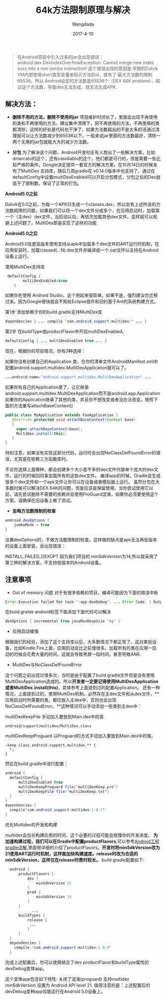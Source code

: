 ﻿---
layout:     post
title:      "64k方法限制原理与解决"
date:       2017-4-10
author:     "Wengdada"
header-img: 
catalog: true
tags:
    - Android
---


>在Android项目中引入过多的jar会出现错误：
android.dex.DexIndexOverflowException: Cannot merge new index xxxx into a non-jumbo instruction!
这个错误出现的原因是:早期的Dalvik VM内部使用short类型变量来标识方法的id，就有了 最大方法数的限制65536。所以 Android设定的方法数是65536个（DEX 64K problem），超过这个方法数，导致dex无法生成，就无法生成APK.



## 解决方法：

- **删除不用的方法，删除不使用的jar**
项目维护时间长了，里面会出现不再使用的类和不再使用的方法，建议集中清理下，把不再使用的方法，不再使用的类都清除，这样的好处是代码也干净了，如果方法数超出的不是太多的话通过清理就可以让方法数减少到65536以下，一般来说jar里面的方法数最好，清除一两个无用的jar包就能大大的减少方法数。


- **分包**
为了解决这个问题，Android开发社区有人想出了一些解决方案，比如dmarcato的这个，还有casidiablo的这个。他们都是可行的，但是需要一些比较严格的条件。Google决定提供一套官方的解决方案，在10月14日的时候发布了MultiDex 支持库，随后几周gradle在 v0.14.0版本中也支持了。通过在defaultConfig中设置multiDexEnabled可以开启分包模式，分包之后的Dex就低于了限制数，保证了正常的打包。

**Android5.0之前**

Dalvik在5.0之前，为每一个APK只生成一个classes.dex，所以会有上述所说的方法数超限的问题，如果我们可以将一个dex文件分成多个，在应用启动时，加载第一个（主dex）dex文件，当启动以后，再依次加载其他dex文件。这样就可以规避上述问题了。MultiDex即是实现了这样的功能

**Android5.0之后**

Android5.0及更高版本使用支持从apk中加载多个dex文件的ART运行时机制，在应用安装时，加载classed(…N).dex文件并编译成一个.oat文件以支持在Android设备上运行。


使用MultiDex支持库
 
``` java
 defaultConfig {
        multiDexEnabled=true
    }
```  

如果你在使用 Android Studio，这个用起来很简单。如果不是，强烈建议你迁移过来。因为Google很快就会不知处Eclipse插件和旧的基于Ant的系统构建方式。

第1步  添加依赖于你的build.gradle支持MultiDex库
``` java
dependencies { ... compile 'com.android.support:multidex:' ... }
```
第2步  在buildType或productFlavor中开启multiDexEnabled。
``` java
defaultConfig { ... multiDexEnabled true ... }
```
现在，根据你的项目情况，你有3种选择：

如果你没有创建自己的Application 类，在你的清单文件AndroidManifest.xml中配置android.support.multidex.MultiDexApplication就可以了。
```java
...android:name="android.support.multidex.MultiDexApplication" ...
```
如果你有自己的Application类了，让它继承 android.support.multidex.MultiDexApplication而不是android.app.Application
如果你的Application继承了其他的类，并且你不想改变或者没办法改变。按照下面的方法重写attachBaseContext()
``` java
public class MyApplication extends FooApplication { 
   @Override protected void attachBaseContext(Context base) 
   {
     super.attachBaseContext(base); 
     MultiDex.install(this); 
   } 
}
```
特别注意，如果没有实现这部分代码，运行时会出现NoClassDefFoundError的错误，尤其是在依赖三方函数库时。

不论你选择上面哪种，都会创建多个大小差不多的dex文件代替单个庞大的dex文件。运行的时候回同事加载所有的这些dex文件。
编译app的时候，Gradle会生成很多个dex文件和一个apk文件让你可以在设备或者模拟器上运行。
虽然分包在大多数时候可以解决DEX 64K的问题，但是应该是保留使用。当你尝试使用它以前，请先尝试删除不需要的依赖并且使用ProGuard混淆，如果你必须要使用这个方案。请确保在旧设备上做了测试。

    
- **忽略方法数限制的检查**
``` java
android.dexOptions {
    jumboMode = true
}
```

设置dexOptions的，不做方法数限制的检查，这样做的缺点是apk无法再低版本的设备上面安装，会出现错误：

INSTALL_FAILED_DEXOPT
因为我们项目的 minSdkVersion为14,所以我采用了第三种的解决方案，不支持低版本的Android设备。


## 注意事项

- Out of memory 问题 
对于有很多依赖的项目，编译可能因为下面的错误中断
``` java
Error:Execution failed for task ':app:dexDebug'. ... Error Code: 3 Output: UNEXPECTED TOP-LEVEL ERROR: java.lang.OutOfMemoryError: GC overhead limit exceeded at com.android.dx.cf.cst.ConstantPoolParser.parse0(ConstantPoolParser.java:326) ...
```
在build.gralde android标签下面添加下面代码可以解决
```java
dexOptions { incremental true javaMaxHeapSize "4g" }
```
- 应用启动缓慢 

根据我们的经验，添加了这个支持库以后，大多数情况下都正常了。这对某些设备，比如Kindle Fire上面，应用启动会比之前慢很多。加载所有的类在应用一启动的时候会花费大量的时间。这就会导致黑屏一段时间，甚至导致ANR.

- MultiDex与NoClassDefFoundError

这个问题之前出现过很多次，当时是由于配置了build.gradle文件但是没有使用MultiDexApplication造成的。所以**开发者一定要记得使用MultiDexApplication或者MultiDex.install(this)**，具体参考上面提到过的配置Application。
还有一种情况，上面提到过的，使用MultiDex机制，必然存在主dex文件和从dex文件，**应用启动时所需要的类，都应放入主dex中，否则也会出现NoClassDefFoundError。**这种情况可以手动添加一些类到主dex中：

multiDexKeepFile
手动加入要放到Main.dex中的类
```
android/support/multidex/MultiDex.class
```
multiDexKeepProguard
以Proguard的方式手动加入要放到Main.dex中的类。
```
-keep class android.support.multidex.** {
  *;
}
```
然后在build.gradle中进行配置：
```java
android {
  defaultConfig {
      multiDexEnabled true
      multiDexKeepProguard file('multiDexKeep.pro') 
      multiDexKeepFile file('multiDexKeep.txt') 
  }
}
dependencies {
  compile'com.android.support:multidex:1.0.1'
}
```
优化Multidex的开发和构建

multidex会加长构建应用的时间，这个必要的过程可能会拖慢你的开发进度。 **为加速构建过程，我们可以在Gradle中配置productFlavors**,可以参考[Android工程gradle详解](http://www.jianshu.com/p/3e66d36455f4),里面很详细的介绍了productFlavors。**开发时将minSdkVersion改为21使用ART运行时机制，这样能加快构建速度。release时改为合适的minSdkVersion，这样仅在release时费时较长。**
build.gradle配置如下:
```java
  android {
      productFlavors {
          dev {
              minSdkVersion 21
          }
          prod {
              minSdkVersion 14
          }
      }
            ...
      buildTypes {
          release {
           ...
          }
      }
  }
  dependencies {
    compile 'com.android.support:multidex:1.0.0'
  }
```
完成上述配置后，你可以使用结合了dev productFlavor和buildType属性的devDebug变体app。

这个变体app包含如下特性:
关闭了混淆(proguard)
支持multidex
minSdkVersion 设置为 Android API level 21.
值得注意的是：上述配置后的devDebug变种app仅能运行在Android 5.0设备上。





